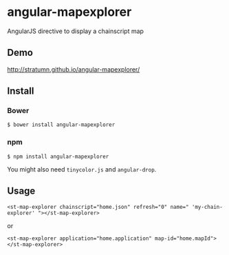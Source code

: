 # angular-mapexplorer

AngularJS directive to display a chainscript map

## Demo
http://stratumn.github.io/angular-mapexplorer/

## Install

### Bower

```
$ bower install angular-mapexplorer
```

### npm

```
$ npm install angular-mapexplorer
```

You might also need `tinycolor.js` and `angular-drop`.


## Usage

```
<st-map-explorer chainscript="home.json" refresh="0" name=" 'my-chain-explorer' "></st-map-explorer>
```

or

```
<st-map-explorer application="home.application" map-id="home.mapId"></st-map-explorer>
```




